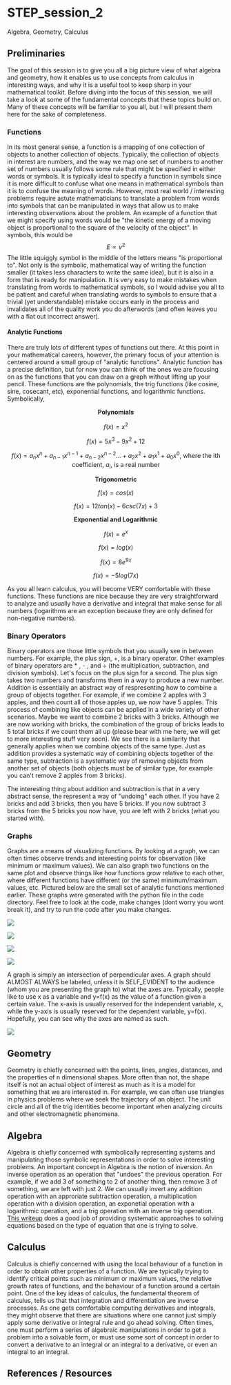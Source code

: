 # STEP_session_2
Algebra, Geometry, Calculus

## Preliminaries
The goal of this session is to give you all a big picture view of what algebra and geometry, how it enables us to use concepts from calculus in interesting ways, and why it is a useful tool to keep sharp in your mathematical toolkit. Before diving into the focus of this session, we will take a look at some of the fundamental concepts that these topics build on. Many of these concepts will be familiar to you all, but I will present them here for the sake of completeness.

### Functions
In its most general sense, a function is a mapping of one collection of objects to another collection of objects. Typically, the collection of objects in interest are numbers, and the way we map one set of numbers to another set of numbers usually follows some rule that might be specified in either words or symbols. It is typically ideal to specify a function in symbols since it is more difficult to confuse what one means in mathematical symbols than it is to confuse the meaning of words. However, most real world / interesting problems require astute mathematicians to translate a problem from words into symbols that can be manipulated in ways that allow us to make interesting observations about the problem. An example of a function that we might specify using words would be "the kinetic energy of a moving object is proportional to the square of the velocity of the object". In symbols, this would be 
$$E \propto v^2$$
The little squiggly symbol in the middle of the letters means "is proportional to". Not only is the symbolic, mathematical way of writing the function smaller (it takes less characters to write the same idea), but it is also in a form that is ready for manipulation. It is very easy to make mistakes when translating from words to mathematical symbols, so I would advise you all to be patient and careful when translating words to symbols to ensure that a trivial (yet understandable) mistake occurs early in the process and invalidates all of the quality work you do afterwords (and often leaves you with a flat out incorrect answer). 

#### Analytic Functions
There are truly lots of different types of functions out there. At this point in your mathematical careers, however, the primary focus of your attention is centered around a small group of "analytic functions". Analytic function has a precise definition, but for now you can think of the ones we are focusing on as the functions that you can draw on a graph without lifting up your pencil. These functions are the polynomials, the trig functions (like cosine, sine, cosecant, etc), exponential functions, and logarithmic functions. Symbolically,

$$ \textbf{Polynomials} $$

$$f(x) = x^2$$

$$f(x) = 5x^3 - 9x^2 + 12$$

$$f(x) = a_nx^n + a_{n-1}x^{n-1} + a_{n-2}x^{n-2} ... + a_2x^2 + a_1x^1 + a_0x^0 \text{, where the ith coefficient, } a_i \text{, is a real number}$$

$$ \textbf{Trigonometric} $$

$$f(x) = cos(x)$$

$$f(x) = 12tan(x) - 6csc(7x) + 3$$

$$ \textbf{Exponential and Logarithmic} $$

$$f(x) = e^x$$

$$f(x) = log(x)$$

$$f(x) = 8e^{9x}$$

$$f(x) = -5log(7x)$$

As you all learn calculus, you will become VERY comfortable with these functions. These functions are nice because they are very straightforward to analyze and usually have a derivative and integral that make sense for all numbers (logarithms are an exception because they are only defined for non-negative numbers). 


### Binary Operators
Binary operators are those little symbols that you usually see in between numbers. For example, the plus sign, +, is a binary operator. Other examples of binary operators are * , - , and ÷ (the multiplication, subtraction, and division symbols). Let's focus on the plus sign for a second. The plus sign takes two numbers and transforms them in a way to produce a new number. Addition is essentially an abstract way of respresenting how to combine a group of objects together. For example, if we combine 2 apples with 3 apples, and then count all of those apples up, we now have 5 apples. This process of combining like objects can be applied in a wide variety of other scenarios. Maybe we want to combine 2 bricks with 3 bricks. Although we are now working with bricks, the combination of the group of bricks leads to 5 total bricks if we count them all up (please bear with me here, we will get to more interesting stuff very soon). We see there is a similarity that generally applies when we combine objects of the same type. Just as addition provides a systematic way of combining objects together of the same type, subtraction is a systematic way of removing objects from another set of objects (both objects must be of similar type, for example you can't remove 2 apples from 3 bricks).

The interesting thing about addition and subtraction is that in a very abstract sense, the represent a way of "undoing" each other. If you have 2 bricks and add 3 bricks, then you have 5 bricks. If you now subtract 3 bricks from the 5 bricks you now have, you are left with 2 bricks (what you started with). 
### Graphs
Graphs are a means of visualizing functions. By looking at a graph, we can often times observe trends and interesting points for observation (like minimum or maximum values). We can also graph two functions on the same plot and observe things like how functions grow relative to each other, where different functions have different (or the same) minimum/maximum values, etc. Pictured below are the small set of analytic functions mentioned earlier. These graphs were generated with the python file in the code directory. Feel free to look at the code, make changes (dont worry you wont break it), and try to run the code after you make changes.  

![](img/quadratic.png)

![](img/cos.png)

![](img/exp.png)

![](img/log.png)

A graph is simply an intersection of perpendicular axes. A graph should ALMOST ALWAYS be labeled, unless it is SELF_EVIDENT to the audience (whom you are presenting the graph to) what the axes are. Typically, people like to use x as a variable and y=f(x) as the value of a function given a certain value. The x-axis is usually reserved for the independent variable, x, while the y-axis is usually reserved for the dependent variable, y=f(x). Hopefully, you can see why the axes are named as such. 

![](img/axes.png)

## Geometry

Geometry is chiefly concerned with the points, lines, angles, distances, and the properties of n dimensional shapes. More often than not, the shape itself is not an actual object of interest as much as it is a model for something that we are interested in. For example, we can often use triangles in physics problems where we seek the trajectory of an object. The unit circle and all of the trig identities become important when analyzing circuits and other electromagnetic phenomena.  

## Algebra

Algebra is chiefly concerned with symbolically representing systems and manipulating those symbolic representations in order to solve interesting problems. An important concept in Algebra is the notion of inversion. An inverse operation as an operation that "undoes" the previous operation. For example, if we add 3 of something to 2 of another thing, then remove 3 of something, we are left with just 2. We can usually invert any addition operation with an approriate subtraction operation, a multiplication operation with a division operation, an exponetial operation with a logarithmic operation, and a trig operation with an inverse trig operation. [This writeup](https://www.cuemath.com/algebra/solving-an-equation/) does a good job of providing systematic approaches to solving equations based on the type of equation that one is trying to solve. 
![]()

## Calculus

Calculus is chiefly concerned with using the local behaviour of a function in order to obtain other properties of a function. We are typically trying to identify critical points such as minimum or maximum values, the relative growth rates of functions, and the behaviour of a function around a certain point. One of the key ideas of calculus, the fundamental theorem of calculus, tells us that that integration and differentiation are inverse processes. As one gets comfortable computing derivatives and integrals, they might observe that there are situations where one cannot just simply apply some derivative or integral rule and go ahead solving. Often times, one must perform a series of algebraic manipulations in order to get a problem into a solvable form, or must use some sort of concept in order to convert a derivative to an integral or an integral to a derivative, or even an integral to an integral. 

## References / Resources
